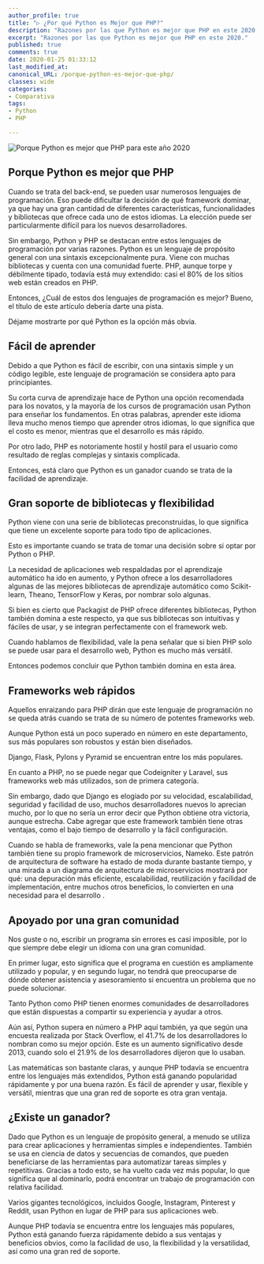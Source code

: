 ```yaml
---
author_profile: true
title: "▷ ¿Por qué Python es Mejor que PHP?"
description: "Razones por las que Python es mejor que PHP en este 2020."
excerpt: "Razones por las que Python es mejor que PHP en este 2020."
published: true
comments: true
date: 2020-01-25 01:33:12
last_modified_at: 
canonical_URL: /porque-python-es-mejor-que-php/
classes: wide
categories:
- Comparativa
tags:
- Python
- PHP

---
```


![](https://i.ibb.co/XWvDrTF/Why-Python-Is-Better-Than-PHP-1024x576.png "Porque Python es mejor que PHP para este año 2020")

## Porque Python es mejor que PHP

Cuando se trata del back-end, se pueden usar numerosos lenguajes de programación. Eso puede dificultar la decisión de qué framework dominar, ya que hay una gran cantidad de diferentes características, funcionalidades y bibliotecas que ofrece cada uno de estos idiomas. La elección puede ser particularmente difícil para los nuevos desarrolladores.

Sin embargo, Python y PHP se destacan entre estos lenguajes de programación por varias razones. Python es un lenguaje de propósito general con una sintaxis excepcionalmente pura. Viene con muchas bibliotecas y cuenta con una comunidad fuerte. PHP, aunque torpe y débilmente tipado, todavía está muy extendido: casi el 80% de los sitios web están creados en PHP.

Entonces, ¿Cuál de estos dos lenguajes de programación es mejor? Bueno, el título de este artículo debería darte una pista.

Déjame mostrarte por qué Python es la opción más obvia.

## Fácil de aprender

Debido a que Python es fácil de escribir, con una sintaxis simple y un código legible, este lenguaje de programación se considera apto para principiantes.

Su corta curva de aprendizaje hace de Python una opción recomendada para los novatos, y la mayoría de los cursos de programación usan Python para enseñar los fundamentos. En otras palabras, aprender este idioma lleva mucho menos tiempo que aprender otros idiomas, lo que significa que el costo es menor, mientras que el desarrollo es más rápido.

Por otro lado, PHP es notoriamente hostil y hostil para el usuario como resultado de reglas complejas y sintaxis complicada.

Entonces, está claro que Python es un ganador cuando se trata de la facilidad de aprendizaje.

## Gran soporte de bibliotecas y flexibilidad

Python viene con una serie de bibliotecas preconstruidas, lo que significa que tiene un excelente soporte para todo tipo de aplicaciones.

Esto es importante cuando se trata de tomar una decisión sobre si optar por Python o PHP.

La necesidad de aplicaciones web respaldadas por el aprendizaje automático ha ido en aumento, y Python ofrece a los desarrolladores algunas de las mejores bibliotecas de aprendizaje automático como Scikit-learn, Theano, TensorFlow y Keras, por nombrar solo algunas.

Si bien es cierto que Packagist de PHP ofrece diferentes bibliotecas, Python también domina a este respecto, ya que sus bibliotecas son intuitivas y fáciles de usar, y se integran perfectamente con el framework web.

Cuando hablamos de flexibilidad, vale la pena señalar que si bien PHP solo se puede usar para el desarrollo web, Python es mucho más versátil.

Entonces podemos concluir que Python también domina en esta área.

## Frameworks web rápidos

Aquellos enraizando para PHP dirán que este lenguaje de programación no se queda atrás cuando se trata de su número de potentes frameworks web.

Aunque Python está un poco superado en número en este departamento, sus  más populares son robustos y están bien diseñados.

Django, Flask, Pylons y Pyramid se encuentran entre los más populares.

En cuanto a PHP, no se puede negar que Codeigniter y Laravel, sus frameworks web más utilizados, son de primera categoría.

Sin embargo, dado que Django es elogiado por su velocidad, escalabilidad, seguridad y facilidad de uso, muchos desarrolladores nuevos lo aprecian mucho, por lo que no sería un error decir que Python obtiene otra victoria, aunque estrecha. Cabe agregar que este framework también tiene otras ventajas, como el bajo tiempo de desarrollo y la fácil configuración.

Cuando se habla de frameworks, vale la pena mencionar que Python también tiene su propio framework de microservicios, Nameko. Este patrón de arquitectura de software ha estado de moda durante bastante tiempo, y una mirada a un diagrama de arquitectura de microservicios mostrará por qué: una depuración más eficiente, escalabilidad, reutilización y facilidad de implementación, entre muchos otros beneficios, lo convierten en una necesidad para el desarrollo .

## Apoyado por una gran comunidad

Nos guste o no, escribir un programa sin errores es casi imposible, por lo que siempre debe elegir un idioma con una gran comunidad.

En primer lugar, esto significa que el programa en cuestión es ampliamente utilizado y popular, y en segundo lugar, no tendrá que preocuparse de dónde obtener asistencia y asesoramiento si encuentra un problema que no puede solucionar.

Tanto Python como PHP tienen enormes comunidades de desarrolladores que están dispuestas a compartir su experiencia y ayudar a otros.

Aún así, Python supera en número a PHP aquí también, ya que según una encuesta realizada por Stack Overflow, el 41.7% de los desarrolladores lo nombran como su mejor opción. Este es un aumento significativo desde 2013, cuando solo el 21.9% de los desarrolladores dijeron que lo usaban.

Las matemáticas son bastante claras, y aunque PHP todavía se encuentra entre los lenguajes más extendidos, Python está ganando popularidad rápidamente y por una buena razón. Es fácil de aprender y usar, flexible y versátil, mientras que una gran red de soporte es otra gran ventaja.

## ¿Existe un ganador?

Dado que Python es un lenguaje de propósito general, a menudo se utiliza para crear aplicaciones y herramientas simples e independientes. También se usa en ciencia de datos y secuencias de comandos, que pueden beneficiarse de las herramientas para automatizar tareas simples y repetitivas. Gracias a todo esto, se ha vuelto cada vez más popular, lo que significa que al dominarlo, podrá encontrar un trabajo de programación con relativa facilidad.

Varios gigantes tecnológicos, incluidos Google, Instagram, Pinterest y Reddit, usan Python en lugar de PHP para sus aplicaciones web.

Aunque PHP todavía se encuentra entre los lenguajes más populares, Python está ganando fuerza rápidamente debido a sus ventajas y beneficios obvios, como la facilidad de uso, la flexibilidad y la versatilidad, así como una gran red de soporte.

<!-- https://simpleprogrammer.com/ -->

